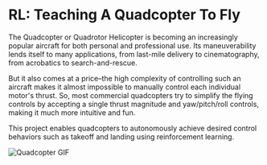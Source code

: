 # RL: Teaching A Quadcopter To Fly

The Quadcopter or Quadrotor Helicopter is becoming an increasingly popular aircraft for both personal and professional use. Its maneuverability lends itself to many applications, from last-mile delivery to cinematography, from acrobatics to search-and-rescue.

But it also comes at a price–the high complexity of controlling such an aircraft makes it almost impossible to manually control each individual motor's thrust. So, most commercial quadcopters try to simplify the flying controls by accepting a single thrust magnitude and yaw/pitch/roll controls, making it much more intuitive and fun.

This project enables quadcopters to autonomously achieve desired control behaviors such as takeoff and landing using reinforcement learning. 

![Quadcopter GIF](https://media.giphy.com/media/W1fFHj6LvyTgfBNdiz/giphy.gif)
